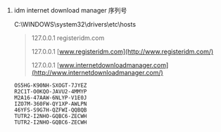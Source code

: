 1. idm  internet download manager 序列号

   C:\WINDOWS\system32\drivers\etc\hosts

   > 127.0.0.1 registeridm.com 
   >
   > 127.0.0.1 [www.registeridm.com](http://www.registeridm.com/) 
   >
   > 127.0.0.1 [www.internetdownloadmanager.com](http://www.internetdownloadmanager.com/) 

   ```
   OS5HG-K90NH-SXOGT-7JYEZ
   R2C1T-O0KQO-JAVU2-4MMYP
   M2A16-47AAW-6NLYP-V1E0J
   IZO7M-360FW-QY1XP-AWLPN
   46YFS-S9G7H-QZFWI-QQBQB
   TUTR2-I2NHO-GQBC6-ZECWH
   TUTR2-I2NHO-GQBC6-ZECWH
   ```

   